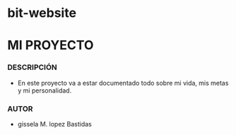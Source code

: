 # bit-website
# MI PROYECTO
### DESCRIPCIÓN
- En este proyecto va a estar documentado todo sobre mi vida, mis metas y mi personalidad.
### AUTOR
- gissela M. lopez Bastidas
